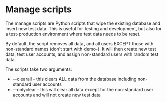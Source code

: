 # Manage scripts

The manage scripts are Python scripts that wipe the existing database and insert new test data. This is useful for testing and development, but also for a test-production environment where test data needs to be reset.

By default, the script removes all data, and all users EXCEPT those with non-standard names (don't start with demo-). It will then create new test data, test user accounts, and assign non-standard users with random test data.

The scripts take two arguments:

- --clearall - this clears ALL data from the database including non-standard user accounts
- --onlyclear - this will clear all data except for the non-standard user accounts and will not create new test data
